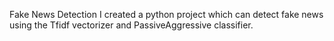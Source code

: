 Fake News Detection
I created a python project which can detect fake news using the Tfidf vectorizer and PassiveAggressive classifier.
